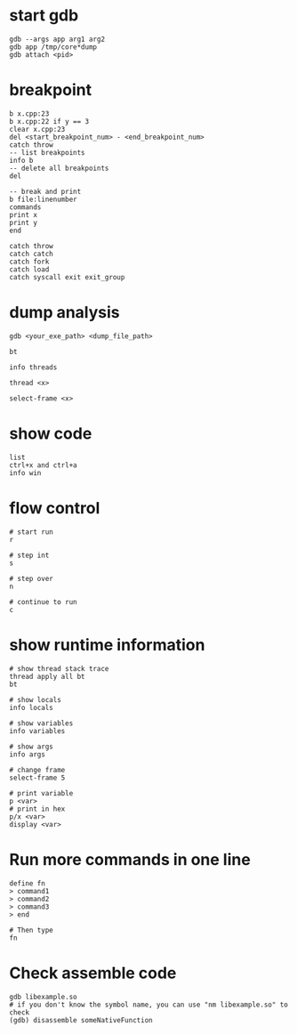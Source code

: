 # start gdb
```
gdb --args app arg1 arg2  
gdb app /tmp/core*dump
gdb attach <pid>
```  

# breakpoint
```
b x.cpp:23  
b x.cpp:22 if y == 3  
clear x.cpp:23  
del <start_breakpoint_num> - <end_breakpoint_num>  
catch throw  
-- list breakpoints
info b
-- delete all breakpoints
del

-- break and print
b file:linenumber
commands
print x
print y
end

catch throw  
catch catch  
catch fork  
catch load  
catch syscall exit exit_group  
```

# dump analysis
```
gdb <your_exe_path> <dump_file_path>

bt

info threads

thread <x>

select-frame <x>
```
# show code
```
list  
ctrl+x and ctrl+a  
info win  
```

# flow control
```
# start run
r

# step int
s

# step over
n

# continue to run
c
```

# show runtime information
```
# show thread stack trace
thread apply all bt  
bt

# show locals
info locals

# show variables
info variables

# show args
info args

# change frame
select-frame 5

# print variable
p <var>  
# print in hex
p/x <var>
display <var>
```

# Run more commands in one line  
```
define fn
> command1
> command2
> command3
> end

# Then type
fn
```

# Check assemble code
```
gdb libexample.so
# if you don't know the symbol name, you can use "nm libexample.so" to check
(gdb) disassemble someNativeFunction
